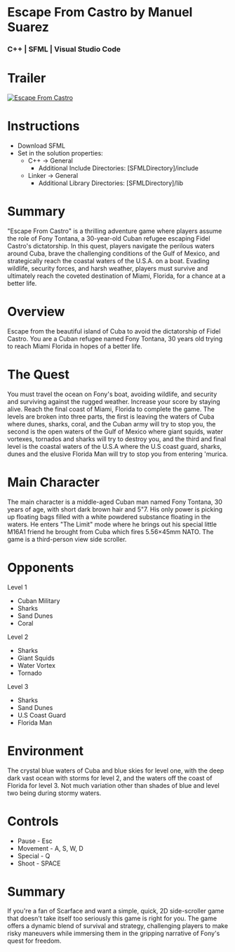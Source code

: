# Escape From Castro by Manuel Suarez
### C++ | SFML | Visual Studio Code

# Trailer
[![Escape From Castro](https://img.youtube.com/vi/v7keaaeaol4/0.jpg)](https://www.youtube.com//watch?v=v7keaaeaol4 "Escape From Castro")

# Instructions
- Download SFML
- Set in the solution properties:
  - C++ -> General
    - Additional Include Directories: [SFMLDirectory]/include
  - Linker -> General
    - Additional Library Directories: [SFMLDirectory]/lib
  
# Summary
"Escape From Castro" is a thrilling adventure game where players assume the role of Fony Tontana, a 30-year-old Cuban refugee escaping Fidel Castro's dictatorship. In this quest, players navigate the perilous waters around Cuba, brave the challenging conditions of the Gulf of Mexico, and strategically reach the coastal waters of the U.S.A. on a boat. Evading wildlife, security forces, and harsh weather, players must survive and ultimately reach the coveted destination of Miami, Florida, for a chance at a better life. 

# Overview
Escape from the beautiful island of Cuba to avoid the dictatorship of Fidel Castro. You are a Cuban refugee named Fony Tontana, 30 years old trying to reach Miami Florida in hopes of a better life.

# The Quest
You must travel the ocean on Fony's boat, avoiding wildlife, and security and surviving against the rugged weather. Increase your score by staying alive. Reach the final coast of Miami, Florida to complete the game. The levels are broken into three parts, the first is leaving the waters of Cuba where dunes, sharks, coral, and the Cuban army will try to stop you, the second is the open waters of the Gulf of Mexico where giant squids, water vortexes, tornados and sharks will try to destroy you, and the third and final level is the coastal waters of the U.S.A where the U.S coast guard, sharks, dunes and the elusive Florida Man will try to stop you from entering 'murica.

# Main Character
The main character is a middle-aged Cuban man named Fony Tontana, 30 years of age, with short dark brown hair and 5"7. His only power is picking up floating bags filled with a white powdered substance floating in the waters. He enters "The Limit" mode where he brings out his special little M16A1 friend he brought from Cuba which fires 5.56×45mm NATO. The game is a third-person view side scroller.

# Opponents
Level 1
- Cuban Military
- Sharks
- Sand Dunes
- Coral

Level 2
- Sharks
- Giant Squids
- Water Vortex
- Tornado

Level 3
- Sharks
- Sand Dunes
- U.S Coast Guard
- Florida Man

# Environment
The crystal blue waters of Cuba and blue skies for level one, with the deep dark vast ocean with storms for level 2, and the waters off the coast of Florida for level 3. Not much variation other than shades of blue and level two being during stormy waters.

# Controls
- Pause - Esc
- Movement - A, S, W, D
- Special - Q
- Shoot - SPACE

# Summary
If you're a fan of Scarface and want a simple, quick, 2D side-scroller game that doesn't take itself too seriously this game is right for you. The game offers a dynamic blend of survival and strategy, challenging players to make risky maneuvers while immersing them in the gripping narrative of Fony's quest for freedom.
